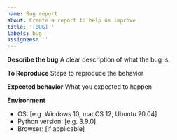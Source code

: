 ```yaml
---
name: Bug report
about: Create a report to help us improve
title: '[BUG] '
labels: bug
assignees: ''
---
```


**Describe the bug**
A clear description of what the bug is.

**To Reproduce**
Steps to reproduce the behavior

**Expected behavior**
What you expected to happen

**Environment**
- OS: [e.g. Windows 10, macOS 12, Ubuntu 20.04]
- Python version: [e.g. 3.9.0]
- Browser: [if applicable]
